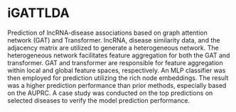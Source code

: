 # iGATTLDA
Prediction of lncRNA-disease associations based on graph attention network (GAT) and Transformer.
lncRNA, disease similarity data, and the adjacency matrix are utilized to generate a heterogeneous network.
The heterogeneous network facilitates feature aggregation for both the GAT and transformer.
GAT and transformer are responsible for feature aggregation within local and global feature spaces, respectively.
An MLP classifier was then employed for prediction utilizing the rich node embeddings.
The result was a higher prediction performance than prior methods, especially based on the AUPRC.
A case study was conducted on the top predictions on selected diseases to verify the model prediction performance.
